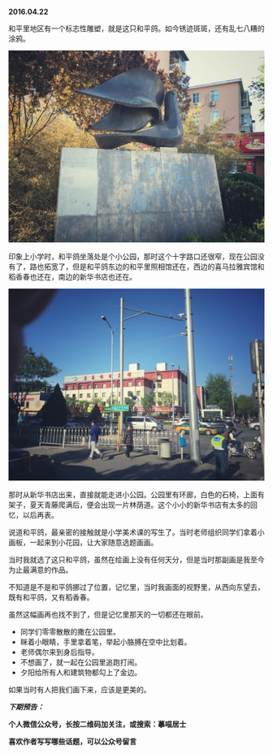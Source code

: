 
          
            
**2016.04.22**

和平里地区有一个标志性雕塑，就是这只和平鸽。如今锈迹斑斑，还有乱七八糟的涂鸦。



![](img/51001-4dcfbb006f765f36.jpg)




印象上小学时，和平鸽坐落处是个小公园，那时这个十字路口还很窄，现在公园没有了，路也拓宽了，但是和平鸽东边的和平里照相馆还在，西边的喜马拉雅宾馆和稻香春也还在，南边的新华书店也还在。



![](img/51001-4f90d45da2bb7ffd.jpg)




那时从新华书店出来，直接就能走进小公园。公园里有环廊，白色的石椅，上面有架子，夏天青藤爬满后，便会出现一片林荫道。这个小小的新华书店有太多的回忆，以后再表。

说道和平鸽，最亲密的接触就是小学美术课的写生了。当时老师组织同学们拿着小画板，一起来到小花园，让大家随意选题画画。

当时我就选了这只和平鸽，虽然在绘画上没有任何天分，但是当时那副画是我至今为止最满意的作品。

不知道是不是和平鸽挪过了位置，记忆里，当时我画面的视野里，从西向东望去，既有和平鸽，又有稻香春。

虽然这幅画再也找不到了，但是记忆里那天的一切都还在眼前。
* 同学们零零散散的撒在公园里。
* 眯着小眼睛，手里拿着笔，举起小胳膊在空中比划着。
* 老师偶尔来到身后指导。
* 不想画了，就一起在公园里追跑打闹。
* 夕阳给所有人和建筑物都勾上了金边。


如果当时有人把我们画下来，应该是更美的。


***下期预告：***


**个人微信公众号，长按二维码加关注，或搜索：摹喵居士**

**喜欢作者写写哪些话题，可以公众号留言**




          
        